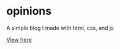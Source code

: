 # opinions
A simple blog I made with html, css, and js

[View here](https://magician357.github.io/opinions/)
